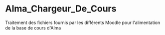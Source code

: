 # Alma_Chargeur_De_Cours
Traitement des fichiers fournis par les différents Moodle pour l'alimentation de la base de cours d'Alma
